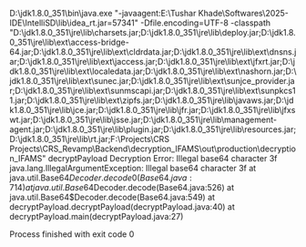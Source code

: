 D:\jdk1.8.0_351\bin\java.exe "-javaagent:E:\Tushar Khade\Softwares\2025-IDE\IntelliSD\lib\idea_rt.jar=57341" -Dfile.encoding=UTF-8 -classpath "D:\jdk1.8.0_351\jre\lib\charsets.jar;D:\jdk1.8.0_351\jre\lib\deploy.jar;D:\jdk1.8.0_351\jre\lib\ext\access-bridge-64.jar;D:\jdk1.8.0_351\jre\lib\ext\cldrdata.jar;D:\jdk1.8.0_351\jre\lib\ext\dnsns.jar;D:\jdk1.8.0_351\jre\lib\ext\jaccess.jar;D:\jdk1.8.0_351\jre\lib\ext\jfxrt.jar;D:\jdk1.8.0_351\jre\lib\ext\localedata.jar;D:\jdk1.8.0_351\jre\lib\ext\nashorn.jar;D:\jdk1.8.0_351\jre\lib\ext\sunec.jar;D:\jdk1.8.0_351\jre\lib\ext\sunjce_provider.jar;D:\jdk1.8.0_351\jre\lib\ext\sunmscapi.jar;D:\jdk1.8.0_351\jre\lib\ext\sunpkcs11.jar;D:\jdk1.8.0_351\jre\lib\ext\zipfs.jar;D:\jdk1.8.0_351\jre\lib\javaws.jar;D:\jdk1.8.0_351\jre\lib\jce.jar;D:\jdk1.8.0_351\jre\lib\jfr.jar;D:\jdk1.8.0_351\jre\lib\jfxswt.jar;D:\jdk1.8.0_351\jre\lib\jsse.jar;D:\jdk1.8.0_351\jre\lib\management-agent.jar;D:\jdk1.8.0_351\jre\lib\plugin.jar;D:\jdk1.8.0_351\jre\lib\resources.jar;D:\jdk1.8.0_351\jre\lib\rt.jar;F:\Projects\CRS Projects\CRS_Revamp\Backend\decryption_IFAMS\out\production\decryption_IFAMS" decryptPayload
Decryption Error: Illegal base64 character 3f
java.lang.IllegalArgumentException: Illegal base64 character 3f
	at java.util.Base64$Decoder.decode0(Base64.java:714)
	at java.util.Base64$Decoder.decode(Base64.java:526)
	at java.util.Base64$Decoder.decode(Base64.java:549)
	at decryptPayload.decryptPayload(decryptPayload.java:40)
	at decryptPayload.main(decryptPayload.java:27)

Process finished with exit code 0
